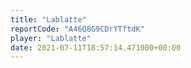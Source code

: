 ```yaml
---
title: "Lablatte"
reportCode: "A46Q8G9CDrYTftdK"
player: "Lablatte"
date: 2021-07-11T18:57:14.471000+00:00
---
```


